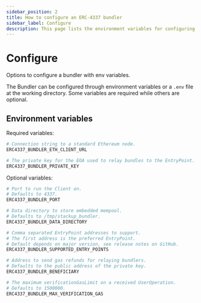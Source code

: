 ```yaml
---
sidebar_position: 2
title: How to configure an ERC-4337 bundler
sidebar_label: Configure
description: This page lists the environment variables for configuring a local EIP-4337 bundler using stackup-bundler
---
```


# Configure

Options to configure a bundler with env variables.

The Bundler can be configured through environment variables or a `.env` file at the working directory. Some variables are required while others are optional.

## Environment variables

Required variables:

```bash
# Connection string to a standard Ethereum node.
ERC4337_BUNDLER_ETH_CLIENT_URL

# The private key for the EOA used to relay bundles to the EntryPoint.
ERC4337_BUNDLER_PRIVATE_KEY
```

Optional variables:

```bash
# Port to run the Client on.
# Defaults to 4337.
ERC4337_BUNDLER_PORT

# Data directory to store embedded mempool.
# Defaults to /tmp/stackup_bundler.
ERC4337_BUNDLER_DATA_DIRECTORY

# Comma separated EntryPoint addresses to support.
# The first address is the preferred EntryPoint.
# Default depends on major version, see release notes on GitHub.
ERC4337_BUNDLER_SUPPORTED_ENTRY_POINTS

# Address to send gas refunds for relaying bundlers.
# Defaults to the public address of the private key.
ERC4337_BUNDLER_BENEFICIARY

# The maximum verificationGasLimit on a received UserOperation.
# Defaults to 1500000.
ERC4337_BUNDLER_MAX_VERIFICATION_GAS
```
